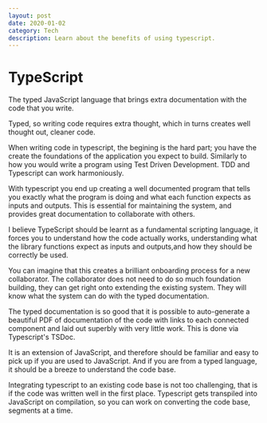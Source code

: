 ```yaml
---
layout: post
date: 2020-01-02
category: Tech 
description: Learn about the benefits of using typescript.
---
```


# TypeScript

The typed JavaScript language that  brings extra documentation with the code that you write.

Typed, so writing code requires extra thought, which in turns creates well thought out, cleaner code.

When writing code in typescript, the begining is the hard part; you have the create the foundations of the application you expect to build. Similarly to how you would write a program using Test Driven Development. TDD and Typescript can work harmoniously.

With typescript you end up creating a well documented program that tells you exactly what the program is doing and what each function expects as inputs and outputs. This is essential for maintaining the system, and provides great documentation to collaborate with others. 

I believe TypeScript should be learnt as a fundamental scripting language, it forces you to understand how the code actually works, understanding what the library functions expect as inputs and outputs,and how they should be correctly be used.

You can imagine that this creates a brilliant onboarding process for a new collaborator. The collaborator does not need to do so much foundation building, they can get right onto extending the existing system. They will know what the system can do with the typed documentation.

The typed documentation is so good that it is possible to auto-generate a beautiful PDF of documentation of the code with links to each connected component and laid out superbly with very little work. This is done via Typescript's TSDoc.

It is an extension of JavaScript, and therefore should be familiar and easy to pick up if you are used to JavaScript. And if you are from a typed language, it should be a breeze to understand the code base.

Integrating typescript to an existing code base is not too challenging, that is if the code was written well in the first place. Typescript gets transpiled into JavaScript on compilation, so you can work on converting the code base, segments at a time.

